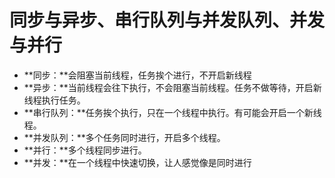 # 同步与异步、串行队列与并发队列、并发与并行
* **同步：**会阻塞当前线程，任务挨个进行，不开启新线程
* **异步：**当前线程会往下执行，不会阻塞当前线程。任务不做等待，开启新线程执行任务。
* **串行队列：**任务挨个执行，只在一个线程中执行。有可能会开启一个新线程。
* **并发队列：**多个任务同时进行，开启多个线程。
* **并行：**多个线程同步进行。
* **并发：**在一个线程中快速切换，让人感觉像是同时进行


